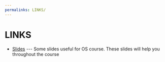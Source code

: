 ```yaml
---
permalinks: LINKS/
---
```


# LINKS
- [Slides](https://www.os-book.com/OS10/slide-dir/) --- Some slides useful for OS course. These slides will
help you throughout the course
